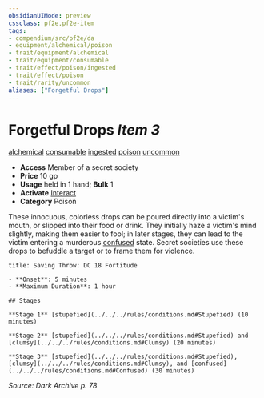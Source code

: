 ```yaml
---
obsidianUIMode: preview
cssclass: pf2e,pf2e-item
tags:
- compendium/src/pf2e/da
- equipment/alchemical/poison
- trait/equipment/alchemical
- trait/equipment/consumable
- trait/effect/poison/ingested
- trait/effect/poison
- trait/rarity/uncommon
aliases: ["Forgetful Drops"]
---
```

# Forgetful Drops *Item 3*  
[alchemical](alchemical.md)  [consumable](consumable.md)  [ingested](ingested.md)  [poison](rules/traits/poison.md)  [uncommon](uncommon.md)  

- **Access** Member of a secret society
- **Price** 10 gp
- **Usage** held in 1 hand; **Bulk** 1
- **Activate** [Interact](interact.md)
- **Category** Poison

These innocuous, colorless drops can be poured directly into a victim's mouth, or slipped into their food or drink. They initially haze a victim's mind slightly, making them easier to fool; in later stages, they can lead to the victim entering a murderous [confused](conditions.md#Confused) state. Secret societies use these drops to befuddle a target or to frame them for violence.

```ad-inline-affliction
title: Saving Throw: DC 18 Fortitude

- **Onset**: 5 minutes
- **Maximum Duration**: 1 hour

## Stages

**Stage 1** [stupefied](../../../rules/conditions.md#Stupefied) (10 minutes)

**Stage 2** [stupefied](../../../rules/conditions.md#Stupefied) and [clumsy](../../../rules/conditions.md#Clumsy) (20 minutes)

**Stage 3** [stupefied](../../../rules/conditions.md#Stupefied), [clumsy](../../../rules/conditions.md#Clumsy), and [confused](../../../rules/conditions.md#Confused) (30 minutes)
```

*Source: Dark Archive p. 78*
